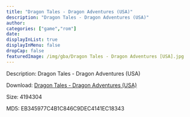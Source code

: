 ```yaml
---
title: "Dragon Tales - Dragon Adventures (USA)"
description: "Dragon Tales - Dragon Adventures (USA)"
author: 
categories: ["game","rom"]
date: 
displayInList: true
displayInMenu: false
dropCap: false
featuredImage: /img/gba/Dragon Tales - Dragon Adventures [USA].jpg
---
```


Description: Dragon Tales - Dragon Adventures (USA)

Download: <a style="text-decoration:underline;" href="https://mega.nz/#!uWQEzIrK!JBWdyksRu72srt8oRhiQnTQ2h1wYd4Cpim90OQVCiyo" target = "_blank" rel = "nofollow" > Dragon Tales - Dragon Adventures (USA)</a>

Size: 4194304

MD5: EB345977C4B1C846C9DEC4141EC18343

